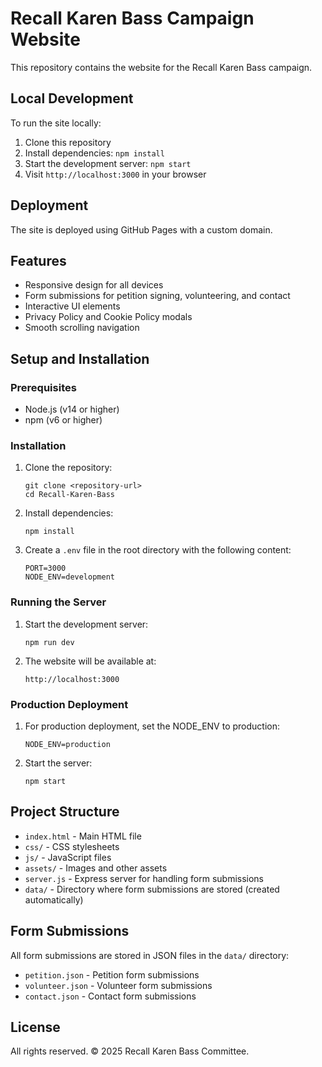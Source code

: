 # Recall Karen Bass Campaign Website

This repository contains the website for the Recall Karen Bass campaign.

## Local Development

To run the site locally:

1. Clone this repository
2. Install dependencies: `npm install`
3. Start the development server: `npm start`
4. Visit `http://localhost:3000` in your browser

## Deployment

The site is deployed using GitHub Pages with a custom domain.

## Features

- Responsive design for all devices
- Form submissions for petition signing, volunteering, and contact
- Interactive UI elements
- Privacy Policy and Cookie Policy modals
- Smooth scrolling navigation

## Setup and Installation

### Prerequisites

- Node.js (v14 or higher)
- npm (v6 or higher)

### Installation

1. Clone the repository:
   ```
   git clone <repository-url>
   cd Recall-Karen-Bass
   ```

2. Install dependencies:
   ```
   npm install
   ```

3. Create a `.env` file in the root directory with the following content:
   ```
   PORT=3000
   NODE_ENV=development
   ```

### Running the Server

1. Start the development server:
   ```
   npm run dev
   ```

2. The website will be available at:
   ```
   http://localhost:3000
   ```

### Production Deployment

1. For production deployment, set the NODE_ENV to production:
   ```
   NODE_ENV=production
   ```

2. Start the server:
   ```
   npm start
   ```

## Project Structure

- `index.html` - Main HTML file
- `css/` - CSS stylesheets
- `js/` - JavaScript files
- `assets/` - Images and other assets
- `server.js` - Express server for handling form submissions
- `data/` - Directory where form submissions are stored (created automatically)

## Form Submissions

All form submissions are stored in JSON files in the `data/` directory:
- `petition.json` - Petition form submissions
- `volunteer.json` - Volunteer form submissions
- `contact.json` - Contact form submissions

## License

All rights reserved. © 2025 Recall Karen Bass Committee.
